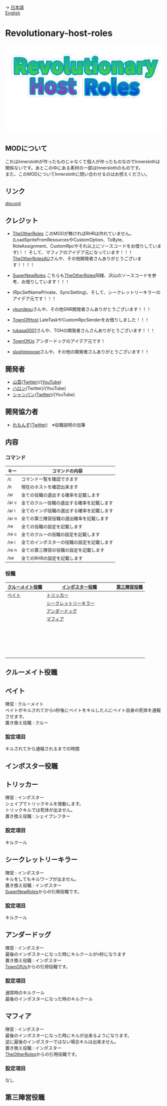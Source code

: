 → [日本語](README.md)<br>
[English](README-English.md)<br>

# Revolutionary-host-roles
![RHRlogo](/images/RHRLogoIcon.png)

## MODについて
これはInnerslothが作ったものじゃなくて個人が作ったものなのでInnerslothは関係ないです。あとこの中にある素材の一部はInnerslothのものです。<br>
また、このMODについてInnerslothに問い合わせるのはお控えください。

## リンク
[discord](https://discord.gg/KC3G57CWeU)

## クレジット
- [TheOtherRoles](https://github.com/TheOtherRolesAU/TheOtherRoles) このMODが無ければRHRは作れていません。
(LoadSpriteFromResourcesやCustomOption、ToByte、RoleAssignment、CustomRpcやそれ以上にソースコードをお借りしています)！！
そして、マフィアのアイデア元になっています！！！
[TheOtherRolesAU](https://github.com/TheOtherRolesAU)さんや、その他開発者さんありがとうございます！！！！

- [SuperNewRoles](https://github.com/ykundesu/SuperNewRoles)
こちらも[TheOtherRoles](https://github.com/TheOtherRolesAU/TheOtherRoles)同様、沢山のソースコードを参考、お借りしています！！！
- (RpcSetNamePrivate、SyncSetting)、そして、シークレットリーキラーのアイデア元です！！！
- [ykundesu](https://github.com/ykundesu)さんや、その他SNR開発者さんありがとうございます！！！

- [TownOfHost](https://github.com/tukasa0001/TownOfHost) LateTaskやCustomRpcSenderをお借りしました！！！
- [tukasa0001](https://github.com/tukasa0001)さんや、TOHの開発者さんさんありがとうございます！！！

- [TownOfUs](https://github.com/slushiegoose/Town-Of-Us) アンダードッグのアイデア元です！
- [slushiegoose](https://github.com/slushiegoose)さんや、その他の開発者さんありがとうございます！！
## 開発者
- [山菜](https://github.com/sansai0707)([Twitter](https://twitter.com/sansai_yukkuri))/([YouTube](https://youtube.com/channel/UCj1SxnfqEKlnwXkhCG_VZ7w))
- [ハロン](https://github.com/Haroweeeeen)(Twitter)/(YouTube)
- [シャンパン](https://github.com/Shanpan2)([Twitter](https://twitter.com/shanpanus?s=21&t=VkDFSOnM3bkZQ7Rdw1vNHA))/(YouTube)
## 開発協力者
- [れもんず](https://github.com/remons123)([Twitter](https://twitter.com/abcremons))　※役職説明の加筆
## 内容
### コマンド
|キー  |コマンドの内容                            |
-------|------------------------------------------|
| /c   |コマンド一覧を確認できます        　　　  |
| /h   |現在のホストを確認出来ます        　　　  |
| /ar  |全ての役職の選出する確率を記載します      |
| /ar c|全てのクルー役職の選出する確率を記載します|
| /ar i|全てのインポ役職の選出する確率を記載します|
| /ar n|全ての第三陣営役職の選出確率を記載します  |
| /re  |全ての役職の設定を記載します  　　　　    |
| /re c|全てのクルーの役職の設定を記載します  　　      |
| /re i|全てのインポスターの役職の設定を記載します  |
| /re n|全ての第三陣営の役職の設定を記載します    |
| /se  |全てのRHRの設定を記載します               |
### 役職
|[クルーメイト役職](#クルーメイト役職)  |      [インポスター役職](#インポスター役職)       |[第三陣営役職](#第三陣営役職)|
-------------------|-----------------------------|------------|
| [ベイト](#ベイト)           |[トリッカー](#トリッカー)                   |            |
|                  |[シークレットリーキラー](#シークレットリーキラー)       |    　　　  |
|                  |[アンダードッグ](#アンダードッグ)             |    　　　  |
|                  |[マフィア](#マフィア)　　　　　　　　　　　       |    　　　  |
|                  |　　　　　　　　　　　       |    　　　  |
|                  |　　　　　　　　　　　       |    　　　  |
|                  |　　　　　　　　　　　       |    　　　  |
|                  |　　　　　　　　　　　       |    　　　  |
|                  |　　　　　　　　　　　       |    　　　  |

## クルーメイト役職<br>
## ベイト<br>
陣営 : クルーメイト<br>
ベイトがキルされてからn秒後にベイトをキルした人にベイト自身の死体を通報させます。<br>
置き換え役職 : クルー<br>
### 設定項目<br>
キルされてから通報されるまでの時間<br>
## インポスター役職<br>
## トリッカー<br>
陣営 : インポスター<br>
シェイプでトリックキルを発動します。<br>
トリックキルでは死体が出ません。<br>
置き換え役職 : シェイプシフター<br>
### 設定項目<br>
キルクール<br>
## シークレットリーキラー<br>
陣営 : インポスター<br>
キルをしてもキルワープが出ません。<br>
置き換え役職 : インポスター<br>
[SuperNewRoles](https://github.com/ykundesu/SuperNewRoles)からの引用役職です。<br>
### 設定項目<br>
キルクール<br>
## アンダードッグ<br>
陣営 : インポスター<br>
最後のインポスターになった時にキルクールがn秒になります<br>
置き換え役職 : インポスター<br>
[TownOfUs](https://github.com/slushiegoose/Town-Of-Us)からの引用役職です。<br>
### 設定項目<br>
通常時のキルクール<br>
最後のインポスターになった時のキルクール<br>
## マフィア<br>
陣営 : インポスター<br>
最後のインポスターになった時にキルが出来るようになります。<br>
逆に最後のインポスターではない場合キルは出来ません。<br>
置き換え役職 : インポスター<br>
[TheOtherRoles](https://github.com/TheOtherRolesAU/TheOtherRoles)からの引用役職です。<br>
### 設定項目<br>
なし<br>
## 第三陣営役職
